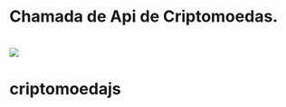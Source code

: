 # Chamada de Api de Criptomoedas.

# 

# ![](C:\Workspace\js\criptomoedajs\criptomoedas.jpg)
# 
# criptomoedajs
